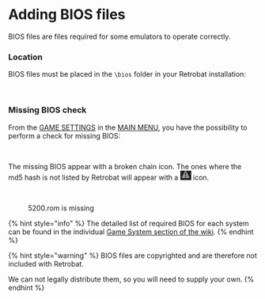 # Adding BIOS files

BIOS files are files required for some emulators to operate correctly.&#x20;

### Location

BIOS files must be placed in the `\bios` folder in your Retrobat installation:

<figure><img src="https://i.imgur.com/5vAbqqT.png" alt=""><figcaption></figcaption></figure>

### Missing BIOS check

From the [GAME SETTINGS](../navigation/main-menu.md#game-settings) in the [MAIN MENU](../navigation/main-menu.md), you have the possibility to perform a check for missing BIOS:

<figure><img src="https://i.imgur.com/wXO2Ier.png" alt=""><figcaption></figcaption></figure>

The missing BIOS appear with a broken chain icon. The ones where the md5 hash is not listed by Retrobat will appear with a ![](<../.gitbook/assets/image (5) (1).png>) icon.

<figure><img src="https://i.imgur.com/0TLxbBh.png" alt=""><figcaption><p>5200.rom is missing</p></figcaption></figure>

{% hint style="info" %}
The detailed list of required BIOS for each system can be found in the individual [Game System section of the wiki](../supported-game-systems/).
{% endhint %}

{% hint style="warning" %}
BIOS files are copyrighted and are therefore not included with Retrobat.&#x20;

We can not legally distribute them, so you will need to supply your own.
{% endhint %}

